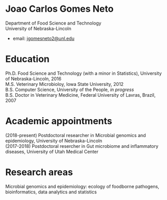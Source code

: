 # Joao Carlos Gomes Neto

Department of Food Science and Technology                                    
University of Nebraska-Lincoln 
* email: jgomesneto2@unl.edu

# Education

Ph.D.     Food Science and Technology (with a minor in Statistics), University of Nebraska-Lincoln, 2016  
M.S.      Veterinary Microbioloy, Iowa State University, 2012  
B.S.      Computer Science, University of the People, *in progress*  
B.S.      Doctor in Veterinary Medicine, Federal University of Lavras, Brazil, 2007  

# Academic appointments

(2018-present)        Postdoctoral researcher in Microbial genomics and epidemiology, University of Nebraska-Lincoln  
(2017-2018)           Postdoctoral resercher in Gut microbiome and inflammatory diseases, University of Utah Medical Center  

# Research areas

Microbial genomics and epidemiology: ecology of foodborne pathogens, bioinformatics, data analytics and statistics  
